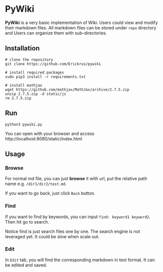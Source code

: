 # PyWiki

**PyWiki** is a very basic implementation of Wiki. Users could view and modify their markdown files. All markdown files can be stored under `repo` directory  and Users can organize them with sub-directories.

## Installation

```shell
# clone the repository
git clone https://github.com/Erickrus/pywiki

# install required packages
sudo pip3 install -r requirements.txt

# install mathjax
wget https://github.com/mathjax/MathJax/archive/2.7.5.zip
unzip 2.7.5.zip -d static/js
rm 2.7.5.zip

```

## Run
```shell
python3 pywiki.py
```

You can open with your browser and access http://localhost:8080/static/index.html

## Usage
### Browse
For normal md file, you can just **browse** it with url, put the relative path name e.g. `/dir1/dir2/test.md`. 

If you want to go back, just click `Back` button.

### Find
If you want to find by keywords, you can input `find: keyword1 keyword2`. Then hit go to search. 

Notice find is just search files one by one. The search engine is not leveraged yet. It could be slow when scale out.

### Edit
In `Edit` tab, you will find the corresponding markdown in text format. It can be edited and saved.
